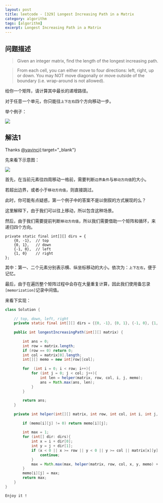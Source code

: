 ```yaml
---
layout: post
title: leetcode - [329] Longest Increasing Path in a Matrix
category: algorithm
tags: [algorithm]
excerpt: Longest Increasing Path in a Matrix
---
```


## 问题描述  

> Given an integer matrix, find the length of the longest increasing path.  

> From each cell, you can either move to four directions: left, right, up or down. You may NOT move diagonally or move outside of the boundary (i.e. wrap-around is not allowed).  

给你一个矩阵，请计算其中最长的递增路径。  

对于任意一个单元，你只能往`上下左右`四个方向移动一步。  


举个例子：  

![](https://yyc-images.oss-cn-beijing.aliyuncs.com/leetcode_329_demo.png)  

## 解法1  

Thanks [@yavinci](https://leetcode.com/problems/longest-increasing-path-in-a-matrix/discuss/78308/15ms-Concise-Java-Solution){:target="_blank"}  


先来看下示意图：  


![](https://yyc-images.oss-cn-beijing.aliyuncs.com/leetcode_329_common.png)  

首先，在当前元素往四周移动一格前，需要判断`边界条件`与`移动方向值`的大小。  

若超出边界，或者小于`移动方向值`，则直接跳过。  

此时，你可能有点疑惑，第一个例子中的答案不是以倒叙的方式展现的么？  

这里解释下，由于我们可以往上移动，所以包含这种场景。  

然后，由于我们需要提前判断`移动方向值`，所以我们需要借助一个矩阵和循环，来递归四个方向。  

```
private static final int[][] dirs = {
    {0, -1},  // top
    {0, 1},   // down
    {-1, 0},  // left
    {1, 0}    // right
};
```

其中：第一、二个元素分别表示横、纵坐标移动的大小。依次为：`上下左右`，便于记忆。  

最后，由于在遍历整个矩阵过程中会存在大量重复计算，因此我们使用备忘录`[memorization]`记录中间值。  


来看下实现：  


``` java
class Solution {
    
    // top, down, left, right
    private static final int[][] dirs = {{0, -1}, {0, 1}, {-1, 0}, {1, 0}};
    
    public int longestIncreasingPath(int[][] matrix) {
        
        int ans = 0;
        int row = matrix.length;
        if (row == 0) return 0;
        int col = matrix[0].length;
        int[][] memo = new int[row][col];
        
        for  (int i = 0; i < row; i++){
            for (int j = 0; j < col; j++){
                int len = helper(matrix, row, col, i, j, memo);
                ans = Math.max(ans, len);
            }
        }
        
        return ans;
    }
    
    private int helper(int[][] matrix, int row, int col, int i, int j, int[][] memo){
        
        if (memo[i][j] != 0) return memo[i][j];
                                 
        int max = 1;
        for (int[] dir: dirs){
            int x = i + dir[0];
            int y = j + dir[1];
            if (x < 0 || x >= row || y < 0 || y >= col || matrix[x][y] <= matrix[i][j]){
                continue;
            }
            max = Math.max(max, helper(matrix, row, col, x, y, memo) + 1);
        }
        memo[i][j] = max;
        return max;
    }
}
```

`Enjoy it ! `